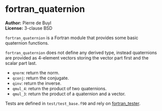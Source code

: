 # fortran_quaternion

**Author:** Pierre de Buyl  
**License:** 3-clause BSD

`fortran_quaternion` is a Fortran module that provides some basic quaternion functions.

`fortran_quaternion` does not define any derived type, instead quaternions are provided as
4-element vectors storing the vector part first and the scalar part last.

- `qnorm`: return the norm.
- `qconj`: return the conjugate.
- `qinv`: return the inverse.
- `qmul_4`: return the product of two quaternions.
- `qmul_3`: return the product of a quaternion and a vector.

Tests are defined in `test/test_base.f90` and rely on
[fortran_tester](https://github.com/pdebuyl/fortran_tester).
